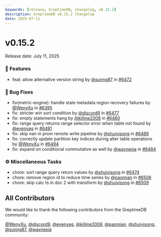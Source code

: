 ```yaml
---
keywords: [release, GreptimeDB, changelog, v0.15.2]
description: GreptimeDB v0.15.2 Changelog
date: 2025-07-11
---
```


# v0.15.2

Release date: July 11, 2025

### 🚀 Features
* feat: allow alternative version string by [@sunng87](https://github.com/sunng87) in [#6472](https://github.com/GreptimeTeam/greptimedb/pull/6472)

### 🐛 Bug Fixes
* fix(metric-engine): handle stale metadata region recovery failures by [@WenyXu](https://github.com/WenyXu) in [#6395](https://github.com/GreptimeTeam/greptimedb/pull/6395)
* fix: stricter win sort condition by [@discord9](https://github.com/discord9) in [#6477](https://github.com/GreptimeTeam/greptimedb/pull/6477)
* fix: empty statements hang by [@killme2008](https://github.com/killme2008) in [#6480](https://github.com/GreptimeTeam/greptimedb/pull/6480)
* fix: range query returns range selector error when table not found by [@evenyag](https://github.com/evenyag) in [#6481](https://github.com/GreptimeTeam/greptimedb/pull/6481)
* fix: skip nan in prom remote write pipeline by [@shuiyisong](https://github.com/shuiyisong) in [#6489](https://github.com/GreptimeTeam/greptimedb/pull/6489)
* fix: correctly update partition key indices during alter table operations by [@WenyXu](https://github.com/WenyXu) in [#6494](https://github.com/GreptimeTeam/greptimedb/pull/6494)
* fix: expand on conditional commutative as well by [@waynexia](https://github.com/waynexia) in [#6484](https://github.com/GreptimeTeam/greptimedb/pull/6484)

### ⚙️ Miscellaneous Tasks
* chore: sort range query return values by [@shuiyisong](https://github.com/shuiyisong) in [#6474](https://github.com/GreptimeTeam/greptimedb/pull/6474)
* chore: remove region id to reduce time series by [@paomian](https://github.com/paomian) in [#6506](https://github.com/GreptimeTeam/greptimedb/pull/6506)
* chore: skip calc ts in doc 2 with transform by [@shuiyisong](https://github.com/shuiyisong) in [#6509](https://github.com/GreptimeTeam/greptimedb/pull/6509)

## All Contributors

We would like to thank the following contributors from the GreptimeDB community:

[@WenyXu](https://github.com/WenyXu), [@discord9](https://github.com/discord9), [@evenyag](https://github.com/evenyag), [@killme2008](https://github.com/killme2008), [@paomian](https://github.com/paomian), [@shuiyisong](https://github.com/shuiyisong), [@sunng87](https://github.com/sunng87), [@waynexia](https://github.com/waynexia)
